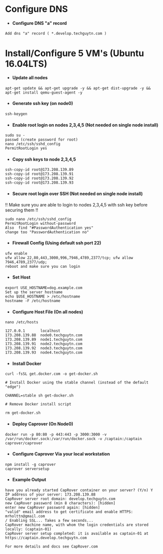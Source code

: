 # Configure DNS

* #### Configure DNS "a" record 

```
Add dns "a" record ( *.develop.techguytn.com )
```

# Install/Configure 5 VM's (Ubuntu 16.04LTS)

* #### Update all nodes

```
apt-get update && apt-get upgrade -y && apt-get dist-upgrade -y && apt-get install qemu-guest-agent -y
```

* #### Generate ssh key (on node0) 

```
ssh-keygen
```

* #### Enable root login on nodes 2,3,4,5 (Not needed on single node install)

```
sudo su -
passwd (create password for root)
nano /etc/ssh/sshd_config
PermitRootLogin yes
```

* #### Copy ssh keys to node 2,3,4,5

```
ssh-copy-id root@173.208.139.89
ssh-copy-id root@173.208.139.91
ssh-copy-id root@173.208.139.92
ssh-copy-id root@173.208.139.93
```

* #### Secure root login over SSH (Not needed on single node install)

!! Make sure you are able to login to nodes 2,3,4,5 with ssh key before securing them !!

```
sudo nano /etc/ssh/sshd_config
PermitRootLogin without-password
Also  find "#PasswordAuthentication yes"
change too "PasswordAuthentication no"
```

* #### Firewall Config (Using default ssh port 22)

```
ufw enable
ufw allow 22,80,443,3000,996,7946,4789,2377/tcp; ufw allow 7946,4789,2377/udp;
reboot and make sure you can login
```

* #### Set Host 

```
export USE_HOSTNAME=dog.example.com
Set up the server hostname
echo $USE_HOSTNAME > /etc/hostname
hostname -F /etc/hostname
```

* #### Configure Host File (On all nodes)

```
nano /etc/hosts

127.0.0.1       localhost
173.208.139.88  node0.techguytn.com
173.208.139.89  node1.techguytn.com
173.208.139.91  node2.techguytn.com
173.208.139.92  node3.techguytn.com
173.208.139.93  node4.techguytn.com
```

* #### Install Docker

```
curl -fsSL get.docker.com -o get-docker.sh

# Install Docker using the stable channel (instead of the default "edge")

CHANNEL=stable sh get-docker.sh

# Remove Docker install script

rm get-docker.sh
```

* #### Deploy Caprover (On Node0)

```
docker run -p 80:80 -p 443:443 -p 3000:3000 -v /var/run/docker.sock:/var/run/docker.sock -v /captain:/captain caprover/caprover
```

* #### Configure Caprover Via your local workstation

```
npm install -g caprover
caprover serversetup
```

* #### Example Output

```
have you already started CapRover container on your server? (Y/n) Y
IP address of your server: 173.208.139.88
CapRover server root domain: develop.techguytn.com
new CapRover password (min 8 characters): [hidden]
enter new CapRover password again: [hidden]
"valid" email address to get certificate and enable HTTPS: mrholttn@gmail.com
/ Enabling SSL... Takes a few seconds...
CapRover machine name, with whom the login credentials are stored locally: (captain-01)
CapRover server setup completed: it is available as captain-01 at https://captain.develop.techguytn.com

For more details and docs see CapRover.com
```
